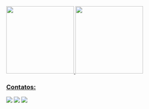 <div>
<a href="https://github.com/Samila23">
<img height="180em" src="https://github-readme-stats.vercel.app/api/top-langs/?username=Samila23&layout=compact&langs_count=7&theme=dracula"/>
<img height="180em" src="https://github-readme-stats.vercel.app/api?username=Samila23&show_icons=true&theme=dracula&include_all_commits=true&count_private=true"/>
</div>

### Contatos:

<div>
<a href="https://instagram.com/samilamilenna" target="_blank"><img src="https://img.shields.io/badge/-Instagram-%23E4405F?style=for-the-badge&logo=instagram&logoColor=white" target="_blank"></a>
<a href = "mailto:samila.milenna@gmail.com"><img src="https://img.shields.io/badge/Gmail-D14836?style=for-the-badge&logo=gmail&logoColor=white" target="_blank"></a>
<a href="https://www.linkedin.com/in/s%C3%A2mila-milena-06063717b" target="_blank"><img src="https://img.shields.io/badge/-LinkedIn-%230077B5?style=for-the-badge&logo=linkedin&logoColor=white" target="_blank"></a>   
</div>
